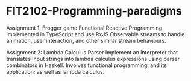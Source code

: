 # FIT2102-Programming-paradigms

Assignment 1: Frogger game
  Functional Reactive Programming. Implemented in TypeScript and use RxJS Observable streams to handle animation, user interaction,
  and other similar stream behaviours.

Assignment 2: Lambda Calculus Parser
  Implement an interpreter that translates input strings into lambda calculus expressions using parser combinators in Haskell.
  Involves functional programming, and its application; as well as lambda calculus.
